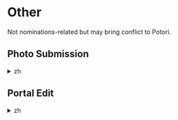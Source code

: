 # Other
Not nominations-related but may bring conflict to Potori.

## Photo Submission
<details><summary>zh</summary>
<p>

```
Subject: [>能量塔相片提交確認]
----------

能量塔相片提交確認： <PORTAL-TITLE>
感謝您額外提交能量塔相片供我們審查；如果您收到此訊息，代表我們確實收到您提交的相片。

我們會審查收到的所有相片，預計會在幾週內通知您審查結果。

-NianticOps

提交日期: <DATE>
<PHOTO-URL>

ID: <UNKNOWN-ID>
```

</p>
</details>

## Portal Edit
<details><summary>zh</summary>
<p>

```
Subject: [收到能量塔編輯建議]
----------

收到能量塔編輯建議: <PORTAL-TITLE>
感謝您提交 Ingress 能量塔編輯建議供我們審查；如果您收到此訊息，代表我們確實收到您提交的申請。

您的建議將會交由 Niantic 玩家社群評估，確保這些建議符合我們的《編輯準則》，只要建議獲得高評價，就有機會應用於能量塔。審查所需時間不盡相同，從幾週到幾個月都有可能。請注意，如果收到這封電子郵件，代表您已成功提交建議。

-NianticOps

提交日期: <DATE>
<PORTAL-TITLE>

ID: <UNKNOWN-ID>
```

</p>
</details>